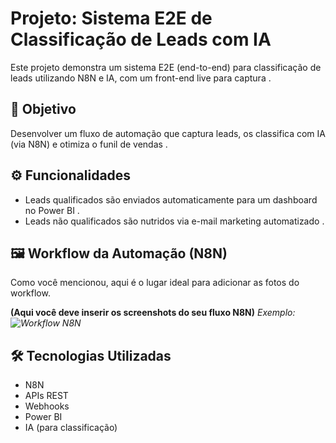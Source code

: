 # Projeto: Sistema E2E de Classificação de Leads com IA

Este projeto demonstra um sistema E2E (end-to-end) para classificação de leads utilizando N8N e IA, com um front-end live para captura .

## 🎯 Objetivo
Desenvolver um fluxo de automação que captura leads, os classifica com IA (via N8N) e otimiza o funil de vendas .

## ⚙️ Funcionalidades
* Leads qualificados são enviados automaticamente para um dashboard no Power BI .
* Leads não qualificados são nutridos via e-mail marketing automatizado .

## 🖼️ Workflow da Automação (N8N)
Como você mencionou, aqui é o lugar ideal para adicionar as fotos do workflow.

**(Aqui você deve inserir os screenshots do seu fluxo N8N)**
*Exemplo: ![Workflow N8N](link-para-sua-imagem.png)*

## 🛠️ Tecnologias Utilizadas
* N8N
* APIs REST
* Webhooks
* Power BI
* IA (para classificação)
